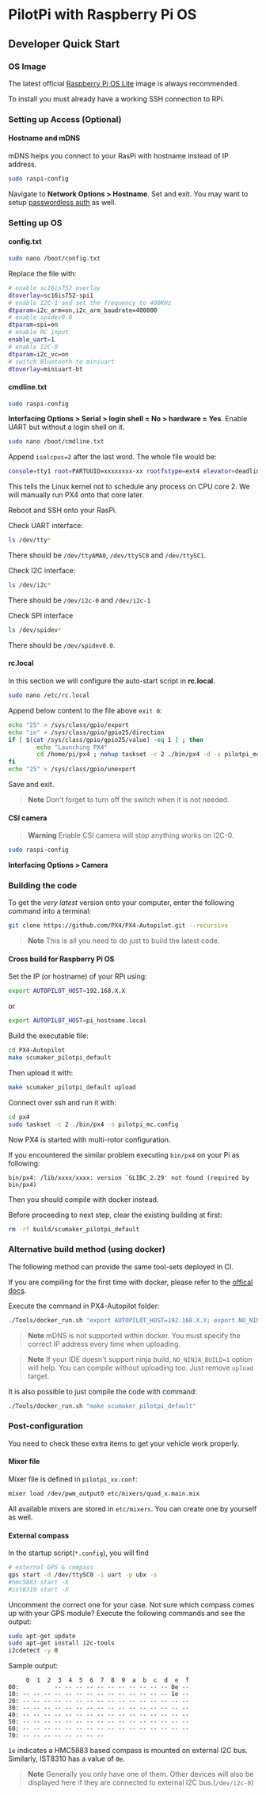# PilotPi with Raspberry Pi OS

## Developer Quick Start

### OS Image

The latest official [Raspberry Pi OS Lite](https://downloads.raspberrypi.org/raspios_lite_armhf_latest) image is always recommended.

To install you must already have a working SSH connection to RPi.

### Setting up Access (Optional)

#### Hostname and mDNS

mDNS helps you connect to your RasPi with hostname instead of IP address.

```sh
sudo raspi-config
```

Navigate to **Network Options > Hostname**.
Set and exit.
You may want to setup [passwordless auth](https://www.raspberrypi.org/documentation/remote-access/ssh/passwordless.md) as well. 

### Setting up OS

#### config.txt

```sh
sudo nano /boot/config.txt
```

Replace the file with:

```sh
# enable sc16is752 overlay
dtoverlay=sc16is752-spi1
# enable I2C-1 and set the frequency to 400KHz
dtparam=i2c_arm=on,i2c_arm_baudrate=400000
# enable spidev0.0
dtparam=spi=on
# enable RC input
enable_uart=1
# enable I2C-0
dtparam=i2c_vc=on
# switch Bluetooth to miniuart
dtoverlay=miniuart-bt
```

#### cmdline.txt

```sh
sudo raspi-config
```

**Interfacing Options > Serial > login shell = No > hardware = Yes**.
Enable UART but without a login shell on it.

```sh
sudo nano /boot/cmdline.txt
```

Append `isolcpus=2` after the last word.
The whole file would be:

```sh
console=tty1 root=PARTUUID=xxxxxxxx-xx rootfstype=ext4 elevator=deadline fsck.repair=yes rootwait isolcpus=2
```

This tells the Linux kernel not to schedule any process on CPU core 2.
We will manually run PX4 onto that core later.

Reboot and SSH onto your RasPi.

Check UART interface:

```sh
ls /dev/tty*
```

There should be `/dev/ttyAMA0`, `/dev/ttySC0` and `/dev/ttySC1`.

Check I2C interface:

```sh
ls /dev/i2c*
```

There should be `/dev/i2c-0` and `/dev/i2c-1`

Check SPI interface

```sh
ls /dev/spidev*
```

There should be `/dev/spidev0.0`.

#### rc.local

In this section we will configure the auto-start script in **rc.local**.

```sh
sudo nano /etc/rc.local
```

Append below content to the file above `exit 0`:

```sh
echo "25" > /sys/class/gpio/export
echo "in" > /sys/class/gpio/gpio25/direction
if [ $(cat /sys/class/gpio/gpio25/value) -eq 1 ] ; then
        echo "Launching PX4"
        cd /home/pi/px4 ; nohup taskset -c 2 ./bin/px4 -d -s pilotpi_mc.config 2 &> 1 > /home/pi/px4/px4.log &
fi
echo "25" > /sys/class/gpio/unexport
```

Save and exit.

> **Note** Don't forget to turn off the switch when it is not needed.

#### CSI camera

> **Warning** Enable CSI camera will stop anything works on I2C-0.

```sh
sudo raspi-config
```

**Interfacing Options > Camera**

### Building the code

To get the *very latest* version onto your computer, enter the following command into a terminal:

```sh
git clone https://github.com/PX4/PX4-Autopilot.git --recursive
```

> **Note** This is all you need to do just to build the latest code. 

#### Cross build for Raspberry Pi OS

Set the IP (or hostname) of your RPi using:

```sh
export AUTOPILOT_HOST=192.168.X.X
```

or

```sh
export AUTOPILOT_HOST=pi_hostname.local
```

Build the executable file:

```sh
cd PX4-Autopilot
make scumaker_pilotpi_default
```

Then upload it with:

```sh
make scumaker_pilotpi_default upload
```

Connect over ssh and run it with:

```sh
cd px4
sudo taskset -c 2 ./bin/px4 -s pilotpi_mc.config
```

Now PX4 is started with multi-rotor configuration.

If you encountered the similar problem executing `bin/px4` on your Pi as following:

```
bin/px4: /lib/xxxx/xxxx: version `GLIBC_2.29' not found (required by bin/px4)
```

Then you should compile with docker instead.

Before proceeding to next step, clear the existing building at first:

```sh
rm -rf build/scumaker_pilotpi_default
```

### Alternative build method (using docker)

The following method can provide the same tool-sets deployed in CI.

If you are compiling for the first time with docker, please refer to the [offical docs](https://dev.px4.io/master/en/test_and_ci/docker.html#prerequisites).

Execute the command in PX4-Autopilot folder:

```sh
./Tools/docker_run.sh "export AUTOPILOT_HOST=192.168.X.X; export NO_NINJA_BUILD=1; make scumaker_pilotpi_default upload"
```
> **Note** mDNS is not supported within docker. You must specify the correct IP address every time when uploading.

<span></span>

> **Note** If your IDE doesn't support ninja build, `NO_NINJA_BUILD=1` option will help.
  You can compile without uploading too. Just remove `upload` target.

It is also possible to just compile the code with command:

```sh
./Tools/docker_run.sh "make scumaker_pilotpi_default"
```

### Post-configuration

You need to check these extra items to get your vehicle work properly.

#### Mixer file

Mixer file is defined in `pilotpi_xx.conf`:

```sh
mixer load /dev/pwm_output0 etc/mixers/quad_x.main.mix
```

All available mixers are stored in `etc/mixers`. You can create one by yourself as well.

#### External compass

In the startup script(`*.config`), you will find

```sh
# external GPS & compass
gps start -d /dev/ttySC0 -i uart -p ubx -s
#hmc5883 start -X
#ist8310 start -X
```

Uncomment the correct one for your case.
Not sure which compass comes up with your GPS module? Execute the following commands and see the output:

```sh
sudo apt-get update
sudo apt-get install i2c-tools
i2cdetect -y 0
```

Sample output:

```
     0  1  2  3  4  5  6  7  8  9  a  b  c  d  e  f
00:          -- -- -- -- -- -- -- -- -- -- -- 0e -- 
10: -- -- -- -- -- -- -- -- -- -- -- -- -- -- 1e -- 
20: -- -- -- -- -- -- -- -- -- -- -- -- -- -- -- -- 
30: -- -- -- -- -- -- -- -- -- -- -- -- -- -- -- -- 
40: -- -- -- -- -- -- -- -- -- -- -- -- -- -- -- -- 
50: -- -- -- -- -- -- -- -- -- -- -- -- -- -- -- -- 
60: -- -- -- -- -- -- -- -- -- -- -- -- -- -- -- -- 
70: -- -- -- -- -- -- -- --
```

`1e` indicates a HMC5883 based compass is mounted on external I2C bus. Similarly, IST8310 has a value of `0e`.

> **Note** Generally you only have one of them.
  Other devices will also be displayed here if they are connected to external I2C bus.(`/dev/i2c-0`)
